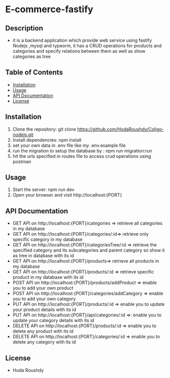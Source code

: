 # E-commerce-fastify

## Description
- it is a backend application which provide web service using fastify Nodejs ,mysql and typeorm, it has a CRUD operations for products and categories and specify relations between them as well as show categories as tree


## Table of Contents
- [Installation](#installation)
- [Usage](#usage)
- [API Documentation](#api-documentation)
- [License](#license)

## Installation
1. Clone the repository: git clone https://github.com/HodaRoushdy/Coligo-nodejs.git
2. Install dependencies: npm install
3. set your own data in .env file like my .env.example file
4. run the migration to setup the database by : npm run migration:run
5. hit the urls specified in routes file to access crud operations using postman

## Usage
1. Start the server: npm run dev
2. Open your browser and visit http://localhost:{PORT} 

## API Documentation
- GET API on http://localhost:{PORT}/categories => retrieve all categories in my database 
- GET API on http://localhost:{PORT}/categories/:id=> retrieve only specific category in my database 
- GET API on http://localhost:{PORT}/categoriesTree/:id => retrieve the specified category and its subcategories and parent category so show it as tree in database with its id
- GET API on http://localhost:{PORT}/products=> retrieve all products in my database 
- GET API on http://localhost:{PORT}/products/:id => retrieve specific product in my database with its id
- POST API on http://localhost:{PORT}/products/addProduct => enable you to add your own product 
- POST API on http://localhost:{PORT}/categories/addCategory => enable you to add your own category
- PUT API on http://localhost:{PORT}/products/:id => enable you to update your product details  with its id
- PUT API on http://localhost:{PORT}/api/categories/:id =>: enable you to update your category details with its id
- DELETE API on http://localhost:{PORT}/products/:id => enable you to delete any product with its id 
- DELETE API on http://localhost:{PORT}/categories/:id => enable you to delete any category with its id 


## License
- Huda Roushdy

